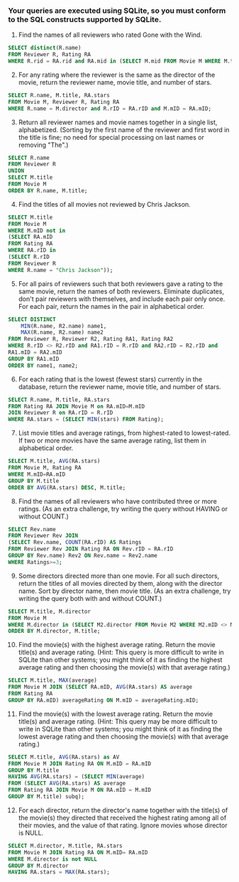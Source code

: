 ### Your queries are executed using SQLite, so you must conform to the SQL constructs supported by SQLite.

1. Find the names of all reviewers who rated Gone with the Wind.
```sql
SELECT distinct(R.name)
FROM Reviewer R, Rating RA
WHERE R.rid = RA.rid and RA.mid in (SELECT M.mid FROM Movie M WHERE M.title = "Gone with the Wind");
```

2. For any rating where the reviewer is the same as the director of the movie, return the reviewer name, movie title, and number of stars.
```sql
SELECT R.name, M.title, RA.stars
FROM Movie M, Reviewer R, Rating RA
WHERE R.name = M.director and R.rID = RA.rID and M.mID = RA.mID;
```

3. Return all reviewer names and movie names together in a single list, alphabetized. (Sorting by the first name of the reviewer and first word in the title is fine; no need for special processing on last names or removing "The".)
```sql
SELECT R.name
FROM Reviewer R
UNION
SELECT M.title
FROM Movie M
ORDER BY R.name, M.title;
```

4. Find the titles of all movies not reviewed by Chris Jackson.
```sql
SELECT M.title
FROM Movie M
WHERE M.mID not in
(SELECT RA.mID
FROM Rating RA
WHERE RA.rID in
(SELECT R.rID
FROM Reviewer R
WHERE R.name = "Chris Jackson"));
```

5. For all pairs of reviewers such that both reviewers gave a rating to the same movie, return the names of both reviewers. Eliminate duplicates, don't pair reviewers with themselves, and include each pair only once. For each pair, return the names in the pair in alphabetical order.
```sql
SELECT DISTINCT 
    MIN(R.name, R2.name) name1,
	MAX(R.name, R2.name) name2
FROM Reviewer R, Reviewer R2, Rating RA1, Rating RA2
WHERE R.rID <> R2.rID and RA1.rID = R.rID and RA2.rID = R2.rID and 
RA1.mID = RA2.mID
GROUP BY RA1.mID
ORDER BY name1, name2;
```

6. For each rating that is the lowest (fewest stars) currently in the database, return the reviewer name, movie title, and number of stars.
```sql
SELECT R.name, M.title, RA.stars
FROM Rating RA JOIN Movie M on RA.mID=M.mID
JOIN Reviewer R on RA.rID = R.rID
WHERE RA.stars = (SELECT MIN(stars) FROM Rating);
```

7. List movie titles and average ratings, from highest-rated to lowest-rated. If two or more movies have the same average rating, list them in alphabetical order.
```sql
SELECT M.title, AVG(RA.stars)
FROM Movie M, Rating RA
WHERE M.mID=RA.mID
GROUP BY M.title
ORDER BY AVG(RA.stars) DESC, M.title;
```

8. Find the names of all reviewers who have contributed three or more ratings. (As an extra challenge, try writing the query without HAVING or without COUNT.)
```sql
SELECT Rev.name
FROM Reviewer Rev JOIN
(SELECT Rev.name, COUNT(RA.rID) AS Ratings
FROM Reviewer Rev JOIN Rating RA ON Rev.rID = RA.rID
GROUP BY Rev.name) Rev2 ON Rev.name = Rev2.name
WHERE Ratings>=3;
```

9. Some directors directed more than one movie. For all such directors, return the titles of all movies directed by them, along with the director name. Sort by director name, then movie title. (As an extra challenge, try writing the query both with and without COUNT.)
```sql
SELECT M.title, M.director
FROM Movie M
WHERE M.director in (SELECT M2.director FROM Movie M2 WHERE M2.mID <> M.mID)
ORDER BY M.director, M.title;
```

10. Find the movie(s) with the highest average rating. Return the movie title(s) and average rating. (Hint: This query is more difficult to write in SQLite than other systems; you might think of it as finding the highest average rating and then choosing the movie(s) with that average rating.)
```sql
SELECT M.title, MAX(average)
FROM Movie M JOIN (SELECT RA.mID, AVG(RA.stars) AS average
FROM Rating RA
GROUP BY RA.mID) averageRating ON M.mID = averageRating.mID;
```

11. Find the movie(s) with the lowest average rating. Return the movie title(s) and average rating. (Hint: This query may be more difficult to write in SQLite than other systems; you might think of it as finding the lowest average rating and then choosing the movie(s) with that average rating.)
```sql
SELECT M.title, AVG(RA.stars) as AV
FROM Movie M JOIN Rating RA ON M.mID = RA.mID
GROUP BY M.title
HAVING AVG(RA.stars) = (SELECT MIN(average)
FROM (SELECT AVG(RA.stars) AS average
FROM Rating RA JOIN Movie M ON RA.mID = M.mID
GROUP BY M.title) subq);
```

12. For each director, return the director's name together with the title(s) of the movie(s) they directed that received the highest rating among all of their movies, and the value of that rating. Ignore movies whose director is NULL.
```sql
SELECT M.director, M.title, RA.stars
FROM Movie M JOIN Rating RA ON M.mID= RA.mID
WHERE M.director is not NULL
GROUP BY M.director
HAVING RA.stars = MAX(RA.stars);
```


















